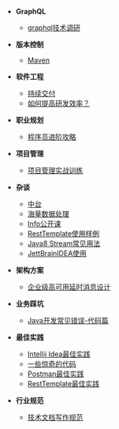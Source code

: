 <!-- docs/_sidebar.md -->

- **GraphQL**
  - [graphql技术调研](D类/D01-GraphQL/[graphql.cn]-调研graphql技术.md)

- **版本控制**
  - [Maven](D类/D02-版本控制/[RUNOOB]-Maven教程.md)

- **软件工程**
  - [持续交付](D类/D03-软件工程/[极客时间]-持续交付.md)
  - [如何提高研发效率？](D类/D03-软件工程/[极客时间]-如何提高研发效率？.md)

- **职业规划**
  - [程序员进阶攻略](D类/D04-职业规划/程序员进阶攻略.md)

- **项目管理**
  - [项目管理实战训练](D类/D06-项目管理/[授客学堂]-项目管理实战训练.md)

- **杂谈**
  - [中台](D类/D08-杂谈/[极客时间]-说透中台.md)
  - [海量数据处理](D类/D08-杂谈/[advanced-java]-海量数据处理.md)
  - [Info公开课](D类/D08-杂谈/InfoQ公开课.md)
  - [RestTemplate使用样例](D类/D08-杂谈/RestTemplate使用样例.md)
  - [Java8 Stream常见用法](D类/D08-杂谈/Java8%20Stream常见用法.md)
  - [JettBrainIDEA使用](D类/D08-杂谈/JettBrainIDEA使用.md)

- **架构方案**
  - [企业级高可用延时消息设计](D类/D09-架构方案/企业级高可用延时消息设计.md)

- **业务踩坑**
  - [Java开发常见错误-代码篇](D类/D10-业务踩坑/[极客时间]-Java开发常见错误-01代码篇.md)

- **最佳实践**
  - [Intellij Idea最佳实践](D类/D13-最佳实践/Intellij-Idea最佳实践.md)
  - [一些惊奇的代码](D类/D13-最佳实践/一些惊奇的代码.md)
  - [Postman最佳实践](D类/D13-最佳实践/Postman最佳实践.md)
  - [RestTemplate最佳实践](D类/D13-最佳实践/RestTemplate最佳实践.md)

- **行业规范**
  - [技术文档写作规范](D类/D17-行业规范/技术文档写作规范.md)
